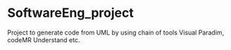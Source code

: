 # SoftwareEng_project

Project to generate code from UML by using chain of tools
Visual Paradim,
codeMR
Understand
etc.
